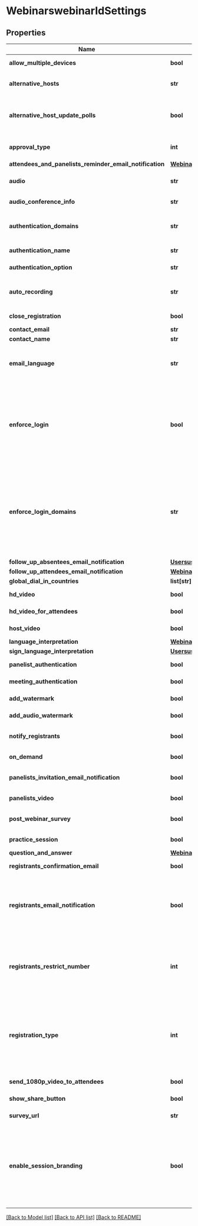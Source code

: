 # WebinarswebinarIdSettings

## Properties
Name | Type | Description | Notes
------------ | ------------- | ------------- | -------------
**allow_multiple_devices** | **bool** | Allow attendees to join from multiple devices. | [optional] 
**alternative_hosts** | **str** | Alternative host emails or IDs. Separate multiple values by commas. | [optional] 
**alternative_host_update_polls** | **bool** | Whether the **Allow alternative hosts to add or edit polls** feature is enabled. This requires Zoom version 5.8.0 or higher. | [optional] 
**approval_type** | **int** | &#x60;0&#x60; - Automatically approve.    &#x60;1&#x60; - Manually approve.    &#x60;2&#x60; - No registration required. | [optional] [default to Approval_typeEnum._2]
**attendees_and_panelists_reminder_email_notification** | [**WebinarswebinarIdSettingsAttendeesAndPanelistsReminderEmailNotification**](WebinarswebinarIdSettingsAttendeesAndPanelistsReminderEmailNotification.md) |  | [optional] 
**audio** | **str** | Determine how participants can join the audio portion of the webinar. | [optional] [default to 'both']
**audio_conference_info** | **str** | Third party audio conference info. | [optional] 
**authentication_domains** | **str** | If user has configured [**Sign Into Zoom with Specified Domains**](https://support.zoom.us/hc/en-us/articles/360037117472-Authentication-Profiles-for-Meetings-and-Webinars#h_5c0df2e1-cfd2-469f-bb4a-c77d7c0cca6f) option, this will list the domains that are authenticated. | [optional] 
**authentication_name** | **str** | Authentication name set in the [authentication profile](https://support.zoom.us/hc/en-us/articles/360037117472-Authentication-Profiles-for-Meetings-and-Webinars#h_5c0df2e1-cfd2-469f-bb4a-c77d7c0cca6f). | [optional] 
**authentication_option** | **str** | Webinar authentication option ID. | [optional] 
**auto_recording** | **str** | Automatic recording.   &#x60;local&#x60; - Record on local.    &#x60;cloud&#x60; -  Record on cloud.    &#x60;none&#x60; - Disabled. | [optional] [default to 'none']
**close_registration** | **bool** | Close registration after event date. | [optional] 
**contact_email** | **str** | Contact email for registration | [optional] 
**contact_name** | **str** | Contact name for registration | [optional] 
**email_language** | **str** | Set the email language to one of the following. &#x60;en-US&#x60;,&#x60;de-DE&#x60;,&#x60;es-ES&#x60;,&#x60;fr-FR&#x60;,&#x60;jp-JP&#x60;,&#x60;pt-PT&#x60;,&#x60;ru-RU&#x60;,&#x60;zh-CN&#x60;, &#x60;zh-TW&#x60;, &#x60;ko-KO&#x60;, &#x60;it-IT&#x60;, &#x60;vi-VN&#x60;. | [optional] 
**enforce_login** | **bool** | Only signed in users can join this meeting.  **This field is deprecated and will not be supported in the future.**    As an alternative, use the &#x60;&#x60;meeting_authentication&#x60;, &#x60;authentication_option&#x60;, and &#x60;authentication_domains&#x60; fields to understand the [authentication configurations](https://support.zoom.us/hc/en-us/articles/360037117472-Authentication-Profiles-for-Meetings-and-Webinars) set for the webinar. | [optional] 
**enforce_login_domains** | **str** | Only signed in users with specified domains can join meetings.  **This field is deprecated and will not be supported in the future.**   As an alternative, use the &#x60;meeting_authentication&#x60;, &#x60;authentication_option&#x60;, and &#x60;authentication_domains&#x60; fields to understand the [authentication configurations](https://support.zoom.us/hc/en-us/articles/360037117472-Authentication-Profiles-for-Meetings-and-Webinars) set for the webinar. | [optional] 
**follow_up_absentees_email_notification** | [**UsersuserIdwebinarsSettingsFollowUpAbsenteesEmailNotification**](UsersuserIdwebinarsSettingsFollowUpAbsenteesEmailNotification.md) |  | [optional] 
**follow_up_attendees_email_notification** | [**WebinarswebinarIdSettingsFollowUpAttendeesEmailNotification**](WebinarswebinarIdSettingsFollowUpAttendeesEmailNotification.md) |  | [optional] 
**global_dial_in_countries** | **list[str]** | List of global dial-in countries | [optional] 
**hd_video** | **bool** | Default to HD video. | [optional] [default to False]
**hd_video_for_attendees** | **bool** | Whether HD video for attendees is enabled. | [optional] [default to False]
**host_video** | **bool** | Start video when host joins the webinar. | [optional] 
**language_interpretation** | [**WebinarswebinarIdSettingsLanguageInterpretation**](WebinarswebinarIdSettingsLanguageInterpretation.md) |  | [optional] 
**sign_language_interpretation** | [**UsersuserIdwebinarsSettingsSignLanguageInterpretation**](UsersuserIdwebinarsSettingsSignLanguageInterpretation.md) |  | [optional] 
**panelist_authentication** | **bool** | Require panelists to authenticate to join. | [optional] 
**meeting_authentication** | **bool** | Only authenticated users can join the webinar. | [optional] 
**add_watermark** | **bool** | Add watermark that identifies the viewing participant. | [optional] 
**add_audio_watermark** | **bool** | Add audio watermark that identifies the participants. | [optional] 
**notify_registrants** | **bool** | Send notification email to registrants when the host updates a webinar. | [optional] 
**on_demand** | **bool** | Make the webinar on-demand. | [optional] [default to False]
**panelists_invitation_email_notification** | **bool** | Send invitation email to panelists. If &#x60;false&#x60;, do not send invitation email to panelists. | [optional] 
**panelists_video** | **bool** | Start video when panelists join the webinar. | [optional] 
**post_webinar_survey** | **bool** | Zoom will open a survey page in attendees&#x27; browsers after leaving the webinar. | [optional] 
**practice_session** | **bool** | Enable practice session. | [optional] [default to False]
**question_and_answer** | [**WebinarswebinarIdSettingsQuestionAndAnswer**](WebinarswebinarIdSettingsQuestionAndAnswer.md) |  | [optional] 
**registrants_confirmation_email** | **bool** | Send confirmation email to registrants | [optional] 
**registrants_email_notification** | **bool** | Send email notifications to registrants about approval, cancellation, denial of the registration. The value of this field must be set to true in order to use the &#x60;registrants_confirmation_email&#x60; field. | [optional] 
**registrants_restrict_number** | **int** | Restrict number of registrants for a webinar. By default, it is set to &#x60;0&#x60;. A &#x60;0&#x60; value means that the restriction option is disabled. Provide a number higher than 0 to restrict the webinar registrants by the that number. | [optional] [default to 0]
**registration_type** | **int** | Registration types. Only used for recurring webinars with a fixed time.    &#x60;1&#x60; - Attendees register once and can attend any of the webinar sessions.    &#x60;2&#x60; - Attendees need to register for each session in order to attend.    &#x60;3&#x60; - Attendees register once and can choose one or more sessions to attend. | [optional] [default to Registration_typeEnum._1]
**send_1080p_video_to_attendees** | **bool** | Always send 1080p video to attendees. | [optional] [default to False]
**show_share_button** | **bool** | Show social share buttons on the registration page. | [optional] 
**survey_url** | **str** | Survey url for post webinar survey | [optional] 
**enable_session_branding** | **bool** | Whether the **Webinar Session Branding** setting is enabled. This setting lets hosts visually customize a webinar by setting a session background. This also lets hosts use [Webinar Session Branding](https://support.zoom.us/hc/en-us/articles/4836268732045-Using-Webinar-Session-Branding) to set the virtual background for and apply name tags to hosts, alternative hosts, panelists, interpreters, and speakers. | [optional] 

[[Back to Model list]](../README.md#documentation-for-models) [[Back to API list]](../README.md#documentation-for-api-endpoints) [[Back to README]](../README.md)

